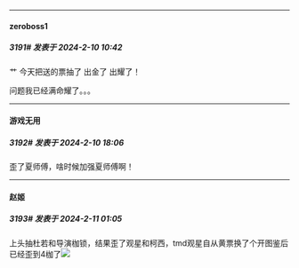 
*****

####  zeroboss1  
##### 3191#       发表于 2024-2-10 10:42

艹 今天把送的票抽了 出金了 出耀了！

 问题我已经满命耀了。。。


*****

####  游戏无用  
##### 3192#       发表于 2024-2-10 18:06

歪了夏师傅，啥时候加强夏师傅啊！


*****

####  赵姬  
##### 3193#       发表于 2024-2-11 01:05

上头抽杜若和导演枷锁，结果歪了观星和柯西，tmd观星自从黄票换了个开图鉴后已经歪到4枷了<img src="https://static.saraba1st.com/image/smiley/face2017/001.png" referrerpolicy="no-referrer">

